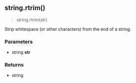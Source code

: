 
## string.rtrim()

> string.rtrim(str)

Strip whitespace (or other characters) from the end of a string.


### Parameters

-   string **str**

### Returns

-   string

